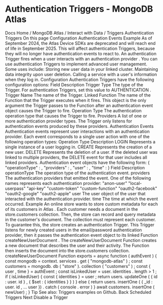 # Authentication Triggers - MongoDB Atlas


Docs Home / MongoDB Atlas / Interact with Data / Triggers Authentication Triggers On this page Configuration Authentication Events Example As of September 2024, the Atlas Device SDKs are deprecated and will reach
end of life in September 2025. This will affect authentication Triggers,
because they will no longer have authentication events to react to. An authentication Trigger fires when a user interacts with an authentication provider . You can
use authentication Triggers to implement advanced user management. Some uses include: Storing new user data in your linked cluster. Maintaining data integrity upon user deletion. Calling a service with a user's information when they log in. Configuration Authentication Triggers have the following configuration options: Field Description Trigger Type The type of the Trigger. For authentication Triggers,
set this value to AUTHENTICATION . Trigger Name The name of the Trigger. Linked Function The name of the Function that the Trigger
executes when it fires. This object is the only argument the Trigger
passes to the Function after an authentication event object causes the Trigger to fire. Operation Type The authentication operation type that causes the Trigger to
fire. Providers A list of one or more authentication provider types. The Trigger only listens for
authentication events produced by these providers. Authentication Events Authentication events represent user interactions with an authentication
provider. Each event corresponds to a single user action with one of the
following operation types: Operation Type Description LOGIN Represents a single instance of a user logging in. CREATE Represents the creation of a new user. DELETE Represents the deletion of a user. If the deleted user was linked to
multiple providers, the DELETE event for that user includes all
linked providers. Authentication event objects have the following form: { "operationType" : <string> , "providers" : <array of strings> , "user" : <user object> , "time" : <ISODate> } Field Description operationType The operation type of the authentication event. providers The authentication providers that emitted the event. One of the following names represents each
authentication provider: "anon-user" "local-userpass" "api-key" "custom-token" "custom-function" "oauth2-facebook" "oauth2-google" "oauth2-apple" user The user object of the user that interacted with the authentication
provider. time The time at which the event occurred. Example An online store wants to store custom metadata for each of its customers
in Atlas . Each customer needs a document in the store.customers collection.
Then, the store can record and query metadata in the customer's document. The collection must represent each customer. To guarantee this, the store
creates an authentication Trigger. This Trigger listens for newly created users
in the email/password authentication provider, then it passes the authentication event object to its linked
Function createNewUserDocument . The createNewUserDocument Function creates a new document that describes the
user and their activity. The Function then inserts the document into the store.customers collection. createNewUserDocument Function exports = async function ( authEvent ) { const mongodb = context. services . get ( "mongodb-atlas" ) ; const customers = mongodb. db ( "store" ). collection ( "customers" ) ; const { user , time } = authEvent ; const isLinkedUser = user. identities . length > 1 ; if ( isLinkedUser) { const { identities } = user ; return users. updateOne ( { id : user. id } , { $set : { identities } } ) } else { return users. insertOne ( { _id : user. id , ... user }) . catch ( console . error ) } await customers. insertOne ( newUser) ; } Tip See also: Triggers examples on Github. Back Scheduled Triggers Next Disable a Trigger
